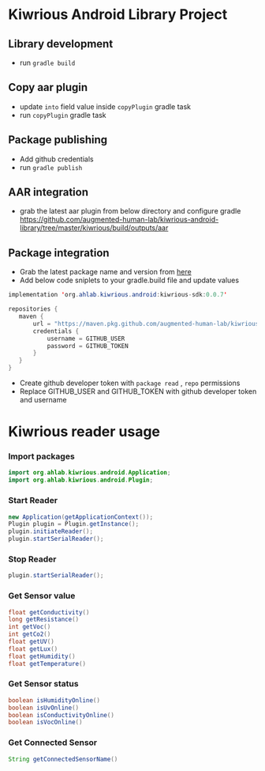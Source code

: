 # Kiwrious Android Library Project

## Library development
- run `gradle build`

## Copy aar plugin
- update `into` field value inside `copyPlugin` gradle task
- run `copyPlugin` gradle task


## Package publishing
- Add github credentials
- run `gradle publish`

## AAR integration
- grab the latest aar plugin from below directory and configure gradle
https://github.com/augmented-human-lab/kiwrious-android-library/tree/master/kiwrious/build/outputs/aar

## Package integration
- Grab the latest package name and version from [here](https://github.com/augmented-human-lab/kiwrious-android-library/packages/872446)
- Add below code sniplets to your gradle.build file and update values

```java
implementation 'org.ahlab.kiwrious.android:kiwrious-sdk:0.0.7'
```

```java
repositories {
   maven {
       url = "https://maven.pkg.github.com/augmented-human-lab/kiwrious-android-library"
       credentials {
           username = GITHUB_USER
           password = GITHUB_TOKEN
       }
   }
}
```

- Create github developer token with `package read` , `repo` permissions
- Replace GITHUB_USER and GITHUB_TOKEN with github developer token and username  


# Kiwrious reader usage

### Import packages
```java
import org.ahlab.kiwrious.android.Application;
import org.ahlab.kiwrious.android.Plugin;
```

### Start Reader
```java
new Application(getApplicationContext());
Plugin plugin = Plugin.getInstance();
plugin.initiateReader();
plugin.startSerialReader();
```

### Stop Reader
```java
plugin.startSerialReader();
```

### Get Sensor value
```java
float getConductivity()
long getResistance()
int getVoc()
int getCo2()
float getUV()
float getLux()
float getHumidity()
float getTemperature()
```

### Get Sensor status
```java
boolean isHumidityOnline()
boolean isUvOnline()
boolean isConductivityOnline()
boolean isVocOnline()
```

### Get Connected Sensor
```java
String getConnectedSensorName()
```




